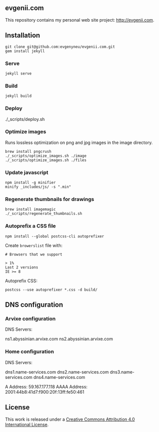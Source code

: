 ## evgenii.com

This repository contains my personal web site project: http://evgenii.com.

## Installation

    git clone git@github.com:evgenyneu/evgenii.com.git
    gem install jekyll


### Serve

    jekyll serve


### Build

    jekyll build

### Deploy

./_scripts/deploy.sh



### Optimize images

Runs lossless optimization on png and jpg images in the image directory.

```
brew install pngcrush
./_scripts/optimize_images.sh ./image
./_scripts/optimize_images.sh ./files
```


### Update javascript

```
npm install -g minifier
minify _includes/js/ -s ".min"
```

### Regenerate thumbnails for drawings

```
brew install imagemagic
./_scripts/regenerate_thumbnails.sh
```

### Autoprefix a CSS file

```
npm install --global postcss-cli autoprefixer
```

Create `browerslist` file with:

```
# Browsers that we support

> 1%
Last 2 versions
IE >= 8
```

Autoprefix CSS:

```
postcss --use autoprefixer *.css -d build/
```

## DNS configuration

### Arvixe configuration

DNS Servers:

ns1.abyssinian.arvixe.com
ns2.abyssinian.arvixe.com

### Home configuration

DNS Servers:

dns1.name-services.com
dns2.name-services.com
dns3.name-services.com
dns4.name-services.com

A Address: 59.167.177.118
AAAA Address: 2001:44b8:41d7:f900:20f:13ff:fe50:461

## License

This work is released under a [Creative Commons Attribution 4.0 International License](http://creativecommons.org/licenses/by/4.0/).

